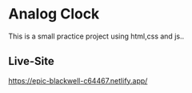 # Analog Clock

This is a small practice project using html,css and js..

## Live-Site

https://epic-blackwell-c64467.netlify.app/
